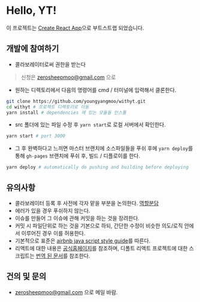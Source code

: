 # Hello, YT!

이 프로젝트는 [Create React App](https://github.com/facebook/create-react-app)으로 부트스트랩 되었습니다.

## 개발에 참여하기

- 콜라보레이터로써 권한을 받는다

> 신청은 zerosheepmoo@gmail.com 으로

- 원하는 디렉토리에서 다음의 명령어를 cmd / 터미널에 입력해서 클론한다.

```bash
git clone https://github.com/youngyangmoo/withyt.git 
cd withyt # 프로젝트 디렉토리로 이동
yarn install # dependencies 에 있는 모듈들 인스톨
```

- src 폴더에 있는 파일 수정 후 `yarn start`로 로컬 서버에서 확인한다.

```bash
yarn start # port 3000 
```

-  그 후 완벽하다고 느끼면 마스터 브랜치에 소스파일들을 푸쉬 후에 `yarn deploy`를 통해 `gh-pages` 브랜치에 푸쉬 후, 빌드 / 디플로이를 한다.

``` bash
yarn deploy # automatically do pushing and building before deploying
```

## 유의사항

- 콜라보레이터 등록 후 사전에 각자 맡을 부분을 논의한다. [역할분담](./questions/roleOfEach)
- 에러가 있을 경우 푸쉬하지 않는다.
- 이슈를 만들어 그 이슈에 관해 커밋을 하는 것을 장려한다.
- 커밋 시 파일단위로 하는 것을 기본으로 하되, 간단한 수정이 비슷한 의도/로직 안에서 이루어진 경우 이를 허용한다.
- 기본적으로 표준은 [airbnb java script style guide](https://github.com/airbnb/javascript)를 따른다.
- 리액트에 대한 내용은 [공식홈페이지](https://reactjs.org)를 참조하며, 디폴트 리액트 프로젝트에 대한 스크립트는 [번역 된 문서](./questions/aboutReact.md)를 참조한다.

## 건의 및 문의

- zerosheepmoo@gmail.com 으로 메일 바람.